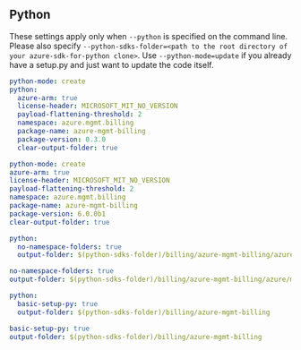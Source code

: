 ## Python

These settings apply only when `--python` is specified on the command line.
Please also specify `--python-sdks-folder=<path to the root directory of your azure-sdk-for-python clone>`.
Use `--python-mode=update` if you already have a setup.py and just want to update the code itself.

``` yaml $(python) && !$(track2)
python-mode: create
python:
  azure-arm: true
  license-header: MICROSOFT_MIT_NO_VERSION
  payload-flattening-threshold: 2
  namespace: azure.mgmt.billing
  package-name: azure-mgmt-billing
  package-version: 0.3.0
  clear-output-folder: true
```

``` yaml $(python) && $(track2)
python-mode: create
azure-arm: true
license-header: MICROSOFT_MIT_NO_VERSION
payload-flattening-threshold: 2
namespace: azure.mgmt.billing
package-name: azure-mgmt-billing
package-version: 6.0.0b1
clear-output-folder: true
```

``` yaml $(python) && $(python-mode) == 'update' && !$(track2)
python:
  no-namespace-folders: true
  output-folder: $(python-sdks-folder)/billing/azure-mgmt-billing/azure/mgmt/billing
```

``` yaml $(python) && $(python-mode) == 'update' && $(track2)
no-namespace-folders: true
output-folder: $(python-sdks-folder)/billing/azure-mgmt-billing/azure/mgmt/billing
```

``` yaml $(python) && $(python-mode) == 'create' && !$(track2)
python:
  basic-setup-py: true
  output-folder: $(python-sdks-folder)/billing/azure-mgmt-billing
```

``` yaml $(python) && $(python-mode) == 'create' && $(track2)
basic-setup-py: true
output-folder: $(python-sdks-folder)/billing/azure-mgmt-billing
```
